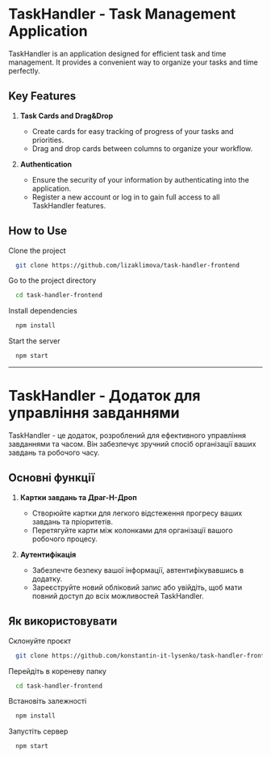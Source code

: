 # TaskHandler - Task Management Application

TaskHandler is an application designed for efficient task and time management. It
provides a convenient way to organize your tasks and time perfectly.

## Key Features

1. **Task Cards and Drag&Drop**

   - Create cards for easy tracking of progress of your tasks and priorities.
   - Drag and drop cards between columns to organize your workflow.

2. **Authentication**

   - Ensure the security of your information by authenticating into the
     application.
   - Register a new account or log in to gain full access to all TaskHandler
     features.

## How to Use

Clone the project

```bash
  git clone https://github.com/lizaklimova/task-handler-frontend
```

Go to the project directory

```bash
  cd task-handler-frontend
```

Install dependencies

```bash
  npm install
```

Start the server

```bash
  npm start
```

---

# TaskHandler - Додаток для управління завданнями

TaskHandler - це додаток, розроблений для ефективного управління завданнями та
часом. Він забезпечує зручний спосіб організації ваших завдань та робочого часу.

## Основні функції

1. **Картки завдань та Драг-Н-Дроп**

   - Створюйте картки для легкого відстеження прогресу ваших завдань та пріоритетів.
   - Перетягуйте карти між колонками для організації вашого робочого процесу.

2. **Аутентифікація**

   - Забезпечте безпеку вашої інформації, автентифікувавшись в додатку.
   - Зареєструйте новий обліковий запис або увійдіть, щоб мати повний
     доступ до всіх можливостей TaskHandler.

## Як використовувати

Склонуйте проєкт

```bash
  git clone https://github.com/konstantin-it-lysenko/task-handler-frontend
```

Перейдіть в кореневу папку

```bash
  cd task-handler-frontend
```

Встановіть залежності

```bash
  npm install
```

Запустіть сервер

```bash
  npm start
```
